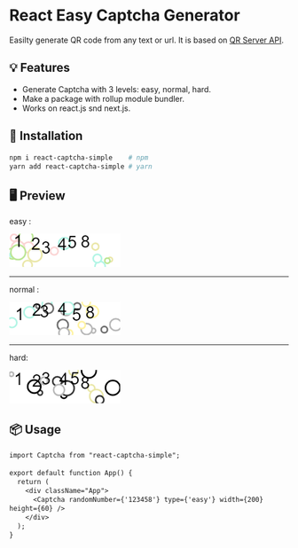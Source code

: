 # React Easy Captcha Generator

Easilty generate QR code from any text or url. It is based on [QR Server API](https://goqr.me/api/doc/create-qr-code/).

## 💡 Features

- Generate Captcha with 3 levels: easy, normal, hard.
- Make a package with rollup module bundler.
- Works on react.js snd next.js.

## 🔧 Installation

```bash
npm i react-captcha-simple    # npm
yarn add react-captcha-simple # yarn
```

## 🖥️ Preview

easy :

![Web](https://github.com/RahilNIT/react-captcha-simple/blob/master/public/easy.jpg)

--------

normal : 

![Web](https://github.com/RahilNIT/react-captcha-simple/blob/master/public/normal.jpg)

--------

hard: 

![Web](https://github.com/RahilNIT/react-captcha-simple/blob/master/public/hard.jpg)

## 📦 Usage

```tsx
import Captcha from "react-captcha-simple";

export default function App() {
  return (
    <div className="App">
      <Captcha randomNumber={'123458'} type={'easy'} width={200} height={60} />
    </div>
  );
}
```
